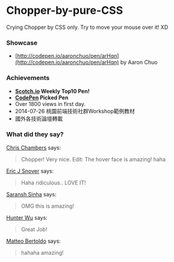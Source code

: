 # Chopper-by-pure-CSS

Crying Chopper by CSS only. Try to move your mouse over it! XD

### Showcase
- [http://codepen.io/aaronchuo/pen/arHqn](http://codepen.io/aaronchuo/pen/arHqn) by Aaron Chuo

### Achievements
- **[Scotch.io](http://scotch.io/bar-talk/top-10-codepens-of-the-week-6#crying-chopper-by-aaronchuo-(小狂)) Weekly Top10 Pen!**
- **[CodePen](http://codepen.io/) Picked Pen**
- Over 1800 views in first day.
- 2014-07-26 桃園前端技術社群Workshop範例教材
- 國外各技術論壇轉載

### What did they say?

[Chris Chambers](http://codepen.io/cchambers) says:
> Chopper!
Very nice.
Edit: The hover face is amazing! haha

[Eric J Snover](http://codepen.io/ericjsnover) says:
> Haha ridiculous.. LOVE IT!

[Saransh Sinha](http://codepen.io/saransh) says:
> OMG this is amazing!

[Hunter Wu](http://codepen.io/wmh) says:
> Great Job!

[Matteo Bertoldo](http://codepen.io/Gameintosh) says:
> hahaha amazing!

